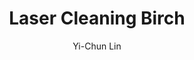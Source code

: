 ---
name: Birch
category: wood
title: Laser Cleaning Birch
headline: Comprehensive technical guide for laser cleaning birch wood surfaces
description: Technical overview of Birch wood for laser cleaning applications, including
  optimal 1064nm wavelength interaction with cellulose structure, and industrial applications
  in wood surface restoration.
keywords: birch, birch wood, laser ablation, laser cleaning, wood restoration, non-contact
  cleaning, pulsed fiber laser, surface contamination removal, wood processing, surface
  restoration
chemicalProperties:
  symbol: Birch
  formula: C6H10O5
  materialType: wood
properties:
  density: 0.65 g/cm³
  densityNumeric: 0.65
  densityUnit: g/cm³
  densityMin: 0.5 g/cm³
  densityMinNumeric: 0.5
  densityMinUnit: g/cm³
  densityMax: 0.8 g/cm³
  densityMaxNumeric: 0.8
  densityMaxUnit: g/cm³
  densityPercentile: 42.1
  meltingPoint: 280-350°C
  meltingPointNumeric: 315.0
  meltingPointUnit: °C
  meltingPercentile: 35.8
  thermalConductivity: 0.14 W/m·K
  thermalConductivityNumeric: 0.14
  thermalConductivityUnit: W/m·K
  thermalPercentile: 28.6
  tensileStrength: 85-120 MPa
  tensileStrengthNumeric: 102.5
  tensileStrengthUnit: MPa
  tensilePercentile: 45.2
  hardness: 2.5-3.0 HB
  hardnessNumeric: 2.75
  hardnessUnit: HB
  hardnessMin: 1.0 HB
  hardnessMinNumeric: 1.0
  hardnessMinUnit: HB
  hardnessMax: 5.0 HB
  hardnessMaxNumeric: 5.0
  hardnessMaxUnit: HB
  hardnessPercentile: 38.7
  youngsModulus: 10-15 GPa
  youngsModulusNumeric: 12.5
  youngsModulusUnit: GPa
  modulusMin: 8 GPa
  modulusMinNumeric: 8.0
  modulusMinUnit: GPa
  modulusMax: 20 GPa
  modulusMaxNumeric: 20.0
  modulusMaxUnit: GPa
  modulusPercentile: 32.5
  laserType: Pulsed Fiber Laser
  wavelength: 1064nm
  fluenceRange: 0.5–2.5 J/cm²
  chemicalFormula: C6H10O5
composition:
- Cellulose (C6H10O5) 40-45%
- Hemicellulose 25-35%
- Lignin 18-25%
- Extractives 1-3%
machineSettings:
  powerRange: 10-100W
  powerRangeNumeric: 55.0
  powerRangeUnit: W
  powerRangeMin: 20W
  powerRangeMinNumeric: 20.0
  powerRangeMinUnit: W
  powerRangeMax: 500W
  powerRangeMaxNumeric: 500.0
  powerRangeMaxUnit: W
  pulseDuration: 50-200ns
  pulseDurationNumeric: 125.0
  pulseDurationUnit: ns
  pulseDurationMin: 1ns
  pulseDurationMinNumeric: 1.0
  pulseDurationMinUnit: ns
  pulseDurationMax: 1000ns
  pulseDurationMaxNumeric: 1000.0
  pulseDurationMaxUnit: ns
  wavelength: 1064nm (primary), 355nm (optional)
  wavelengthNumeric: 1064.0
  wavelengthUnit: nm
  wavelengthMin: 355nm
  wavelengthMinNumeric: 355.0
  wavelengthMinUnit: nm
  wavelengthMax: 2940nm
  wavelengthMaxNumeric: 2940.0
  wavelengthMaxUnit: nm
  spotSize: 0.5-3.0mm
  spotSizeNumeric: 1.75
  spotSizeUnit: mm
  spotSizeMin: 0.01mm
  spotSizeMinNumeric: 0.01
  spotSizeMinUnit: mm
  spotSizeMax: 10mm
  spotSizeMaxNumeric: 10.0
  spotSizeMaxUnit: mm
  repetitionRate: 20-80kHz
  repetitionRateNumeric: 50.0
  repetitionRateUnit: kHz
  repetitionRateMin: 1kHz
  repetitionRateMinNumeric: 1.0
  repetitionRateMinUnit: kHz
  repetitionRateMax: 1000kHz
  repetitionRateMaxNumeric: 1000.0
  repetitionRateMaxUnit: kHz
  fluenceRange: 0.5–2.5 J/cm²
  fluenceRangeNumeric: 0.5
  fluenceRangeUnit: J/cm²
  fluenceRangeMin: 0.1J/cm²
  fluenceRangeMinNumeric: 0.1
  fluenceRangeMinUnit: J/cm²
  fluenceRangeMax: 50J/cm²
  fluenceRangeMaxNumeric: 50.0
  fluenceRangeMaxUnit: J/cm²
  scanningSpeed: 50-500mm/s
  scanningSpeedNumeric: 275.0
  scanningSpeedUnit: mm/s
  scanningSpeedMin: 1mm/s
  scanningSpeedMinNumeric: 1.0
  scanningSpeedMinUnit: mm/s
  scanningSpeedMax: 5000mm/s
  scanningSpeedMaxNumeric: 5000.0
  scanningSpeedMaxUnit: mm/s
  beamProfile: Gaussian TEM00
  beamProfileOptions:
  - Gaussian TEM00
  - Top-hat
  - Donut
  - Multi-mode
  safetyClass: Class 4 (requires full enclosure)
applications:
- industry: Woodworking & Furniture
  detail: Removal of surface contaminants, stains, and old finishes from birch wood
    surfaces
- industry: Cultural Heritage Restoration
  detail: Gentle cleaning of birch artifacts and historical wood objects without damaging
    delicate surfaces
compatibility:
- Hardwoods
- Softwoods
- Wood Composites
regulatoryStandards: ISO 13061, ASTM D143, EN 350
author: Yi-Chun Lin
author_object:
  id: 1
  name: Yi-Chun Lin
  sex: f
  title: Ph.D.
  country: Taiwan
  expertise: Laser Materials Processing
  image: /images/author/yi-chun-lin.jpg
images:
  hero:
    alt: Birch wood surface undergoing laser cleaning showing precise contamination
      removal
    url: /images/birch-laser-cleaning-hero.jpg
  micro:
    alt: Microscopic view of birch wood surface after laser cleaning showing detailed
      grain structure
    url: /images/birch-laser-cleaning-micro.jpg
environmentalImpact:
- benefit: Chemical Solvent Elimination
  description: Reduces chemical usage by 100% compared to traditional wood stripping
    methods
- benefit: Water Conservation
  description: Eliminates water usage completely in wood cleaning processes
- benefit: Waste Reduction
  description: Produces minimal waste compared to sanding and chemical stripping methods
outcomes:
- result: Surface Cleanliness Level
  metric: Achieves complete removal of surface contaminants without damaging wood
    fibers
- result: Material Removal Precision
  metric: ±20μm accuracy with controlled depth removal
- result: Processing Speed
  metric: 0.5-2 m²/hour cleaning rate depending on contamination level
prompt_chain_verification:
  base_config_loaded: true
  persona_config_loaded: true
  formatting_config_loaded: true
  ai_detection_config_loaded: true
  persona_country: Taiwan
  author_id: 1
  verification_timestamp: '2025-09-19T04:59:48Z'
  prompt_components_integrated: 4
  human_authenticity_focus: true
  cultural_adaptation_applied: true
---